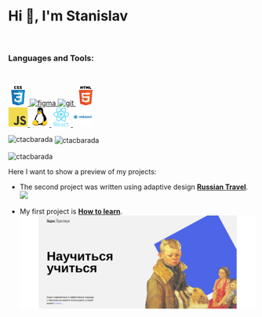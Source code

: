 <h1> Hi 👋, I'm Stanislav</h1>

</br>

<h3 align="left">Languages and Tools:</h3>
</br>
<p align="left"> <a href="https://www.w3schools.com/css/" target="_blank" rel="noreferrer"> <img src="https://raw.githubusercontent.com/devicons/devicon/master/icons/css3/css3-original-wordmark.svg" alt="css3" width="40" height="40"/> </a> <a href="https://www.figma.com/" target="_blank" rel="noreferrer"> <img src="https://www.vectorlogo.zone/logos/figma/figma-icon.svg" alt="figma" width="40" height="40"/> </a> <a href="https://git-scm.com/" target="_blank" rel="noreferrer"> <img src="https://www.vectorlogo.zone/logos/git-scm/git-scm-icon.svg" alt="git" width="40" height="40"/> </a> <a href="https://www.w3.org/html/" target="_blank" rel="noreferrer"> <img src="https://raw.githubusercontent.com/devicons/devicon/master/icons/html5/html5-original-wordmark.svg" alt="html5" width="40" height="40"/> </a> <a href="https://developer.mozilla.org/en-US/docs/Web/JavaScript" target="_blank" rel="noreferrer"></br><img src="https://raw.githubusercontent.com/devicons/devicon/master/icons/javascript/javascript-original.svg" alt="javascript" width="40" height="40"/> </a> <a href="https://www.linux.org/" target="_blank" rel="noreferrer"> <img src="https://raw.githubusercontent.com/devicons/devicon/master/icons/linux/linux-original.svg" alt="linux" width="40" height="40"/> </a> <a href="https://reactjs.org/" target="_blank" rel="noreferrer"> <img src="https://raw.githubusercontent.com/devicons/devicon/master/icons/react/react-original-wordmark.svg" alt="react" width="40" height="40"/> </a> <a href="https://webpack.js.org" target="_blank" rel="noreferrer"><img src="https://raw.githubusercontent.com/devicons/devicon/d00d0969292a6569d45b06d3f350f463a0107b0d/icons/webpack/webpack-original-wordmark.svg" alt="webpack" width="40" height="40"/> </a></p>

<p><img align="left" src="https://github-readme-stats.vercel.app/api/top-langs?username=ctacbarada&show_icons=true&locale=en&layout=compact" alt="ctacbarada" /></p>

<p>&nbsp;<img align="center" src="https://github-readme-stats.vercel.app/api?username=ctacbarada&show_icons=true&locale=en" alt="ctacbarada" /></p>

<p><img align="center" src="https://github-readme-streak-stats.herokuapp.com/?user=ctacbarada&" alt="ctacbarada" /></p>

Here I want to show a preview of my projects: 

* The second project was written using adaptive design [**Russian Travel**](https://github.com/ctacbarada/RussianTravel). <a href="https://ctacbarada.github.io/RussianTravel/" target="_blank"><img src="https://raw.githubusercontent.com/ctacbarada/russian-travel/main/images/Preview.png"></a>

* My first project is [**How to learn**](https://github.com/ctacbarada/HowToLearn). <a href="https://ctacbarada.github.io/HowToLearn/" target="_blank"><img src="https://raw.githubusercontent.com/ctacbarada/FRONT/main/images/ScrHTL.png"></a>
